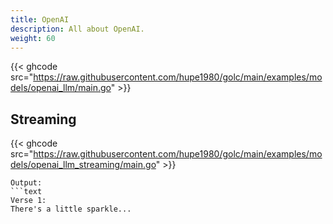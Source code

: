 ```yaml
---
title: OpenAI
description: All about OpenAI.
weight: 60
---
```


{{< ghcode src="https://raw.githubusercontent.com/hupe1980/golc/main/examples/models/openai_llm/main.go" >}}

## Streaming
{{< ghcode src="https://raw.githubusercontent.com/hupe1980/golc/main/examples/models/openai_llm_streaming/main.go" >}}
```
Output:
```text
Verse 1:
There's a little sparkle...
```
